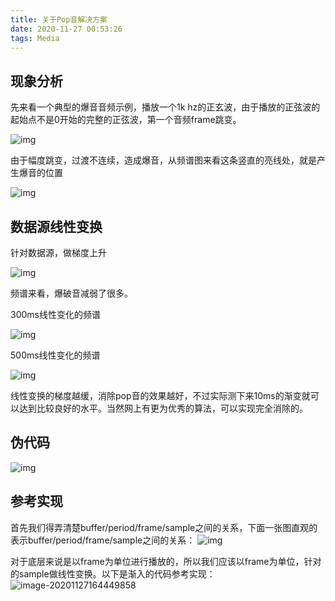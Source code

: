 ```yaml
---
title: 关于Pop音解决方案
date: 2020-11-27 00:53:26
tags: Media
---
```


## 现象分析

先来看一个典型的爆音音频示例，播放一个1k hz的正玄波，由于播放的正弦波的起始点不是0开始的完整的正弦波，第一个音频frame跳变。

![img](https://xuleilx.github.io/images/pop1.png)

由于幅度跳变，过渡不连续，造成爆音，从频谱图来看这条竖直的亮线处，就是产生爆音的位置

![img](https://xuleilx.github.io/images/pop2.png)


## 数据源线性变换

针对数据源，做梯度上升

![img](https://xuleilx.github.io/images/pop3.png)

频谱来看，爆破音减弱了很多。

300ms线性变化的频谱

![img](https://xuleilx.github.io/images/pop4.png)

500ms线性变化的频谱

![img](https://xuleilx.github.io/images/pop5.png)

线性变换的梯度越缓，消除pop音的效果越好，不过实际测下来10ms的渐变就可以达到比较良好的水平。当然网上有更为优秀的算法，可以实现完全消除的。

 

## 伪代码
![img](https://xuleilx.github.io/images/pop6.png)

 

## 参考实现

首先我们得弄清楚buffer/period/frame/sample之间的关系，下面一张图直观的表示buffer/period/frame/sample之间的关系：
![img](https://xuleilx.github.io/images/pop7.png)

对于底层来说是以frame为单位进行播放的，所以我们应该以frame为单位，针对的sample做线性变换。以下是渐入的代码参考实现：
![image-20201127164449858](https://xuleilx.github.io/images/pop8.png)
